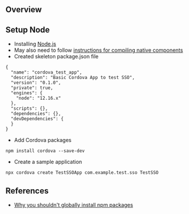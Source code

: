 ## Overview

## Setup Node

* Installing [Node.js](https://nodejs.org/en/)
* May also need to follow [instructions for compiling native components](https://github.com/nodejs/node-gyp#on-windows)
* Created skeleton package.json file

```
{
  "name": "cordova_test_app",
  "description": "Basic Cordova App to test SSO",
  "version": "0.1.0",
  "private": true,
  "engines": {
    "node": "12.16.x"
  },
  "scripts": {},
  "dependencies": {},
  "devDependencies": {
  }
}
```

* Add Cordova packages

```
npm install cordova --save-dev
```

* Create a sample application

```
npx cordova create TestSSOApp com.example.test.sso TestSSO
```





## References

* [Why you shouldn't globally install npm packages](https://medium.com/@rajeshnaroth/never-do-npm-global-install-1201c44334bf)